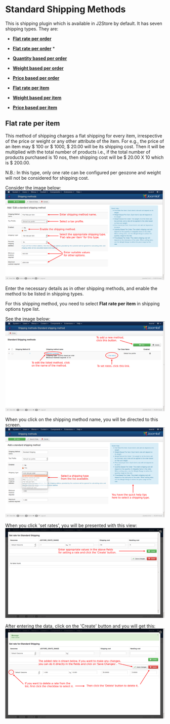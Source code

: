 # Standard Shipping Methods

This is shipping plugin which is available in J2Store by default. It has seven shipping types. They are:

* **[Flat rate per order](http://j2store.gitbooks.io/user-guide/content/flat_rate_per_order.html)**

* **[Flat rate per order](#Flat_rate_per_order)** *
* **[Quantity based per order](http://j2store.gitbooks.io/user-guide/content/quantity_based_per_order.html)**
* **[Weight based per order](http://j2store.gitbooks.io/user-guide/content/weight_based_per_order.html)**
* **[Price based per order](http://j2store.gitbooks.io/user-guide/content/price_based_per_order.html)**
* **[Flat rate per item](http://j2store.gitbooks.io/user-guide/content/flat_rate_per_item.html)**
* **[Weight based per item](http://j2store.gitbooks.io/user-guide/content/weight_based_per_item.html)**
* **[Price based per item](http://j2store.gitbooks.io/user-guide/content/price_based_per_item.html)**

<a name="Flat_rate_per_order"></a>

## Flat rate per item

This method of shipping charges a flat shipping for every item, irrespective of the price or weight or any other attribute of the item. For e.g., the price of an item may $ 100 or $ 1000, $ 20.00 will be its shipping cost. Then it will be multiplied with the total number of products i.e., if the total number of products purchased is 10 nos, then shipping cost will be $ 20.00 X 10 which is $ 200.00.

N.B.: In this type, only one rate can be configured per geozone and weight will not be considered for shipping cost.

Consider the image below:
![Flat rate per item](./assets/images/flat_per_item.png)

Enter the necessary details as in other shipping methods, and enable the method to be listed in shipping types.

For this shipping method, you need to select **Flat rate per item** in shipping options type list.

See the image below:
![Standard Shipping Method](./assets/images/std_ship.png)

When you click on the shipping method name, you will be directed to this screen.
![Add/Edit Shipping Methods](./assets/images/std_ship_add1.png)

When you click 'set rates', you will be presented with this view:
![Set Rates 1](./assets/images/set_rate_ship1.png)

After entering the data, click on the 'Create' button and you will get this:
![Set Rates 2](./assets/images/set_rate_ship2.png)